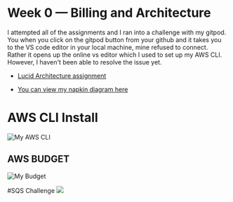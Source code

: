 # Week 0 — Billing and Architecture

I attempted all of the assignments and I ran into a challenge with my gitpod. You when you click on the gitpod button from your github and it takes you to the VS code editor in your local machine, mine refused to connect. Rather it opens up the online vs editor which I used to set up my AWS CLI. However, I haven't been able to resolve the issue yet.

- [Lucid Architecture assignment](https://lucid.app/lucidchart/6f440f60-18ba-4709-a700-83c6310d39b9/edit?viewport_loc=-55%2C-448%2C4073%2C1926%2C0_0&invitationId=inv_3a713300-d3bd-4880-9d21-65ded43d27b4)

- [You can view my napkin diagram here](https://lucid.app/lucidchart/21c98aa7-8693-4dc6-976a-1abb40d14334/edit?view_items=qsUywmT1Zpum&invitationId=inv_225ccd69-5af4-46e2-8c36-0cbe7aebfc06)

#  AWS CLI Install
![My AWS CLI](https://lh3.googleusercontent.com/iNC3_9ri3Nf-21SnTC21-GUQK3e272tuSmzQ_JO7pK92-jrOw3Kk53CJevsOucKEXYyUbD4LCqtzaFIbpsrrIhpUc5_43rVKqH5f08k)

## AWS BUDGET
![My Budget](https://lh3.googleusercontent.com/l2dDLNpkrR-57fODNuGg4iYM8lZq5G4OYHJ_np-8ARs5vBtADZJaYlBPDBOjh-IRZ3ghSbyMRaE3s5vAAyO_MI48uT3c2PrPFPU-zck3yg)

#SQS Challenge
![](https://lh3.googleusercontent.com/6g31aawfKrz8dAnryp8qqg9aqbTonnDRDzi9ugIiGFvqClT8xko1kHBC24S5WNLjGZz6v-l0INdpU6Bu3GC4dURWgq0CkxzJ4JYYLvII)
